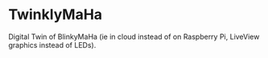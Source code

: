 # TwinklyMaHa
Digital Twin of BlinkyMaHa (ie in cloud instead of on Raspberry Pi, LiveView graphics instead of LEDs).
